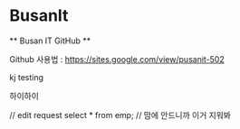 # BusanIt

 ** Busan IT GitHub ** 

Github 사용법 : https://sites.google.com/view/pusanit-502


kj testing

하이하이

// edit request
select * from emp;
// 맘에 안드니까 이거 지워봐
